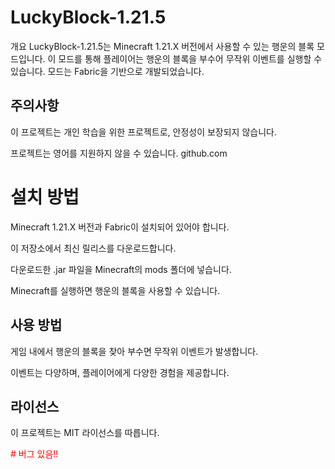# LuckyBlock-1.21.5
개요
LuckyBlock-1.21.5는 Minecraft 1.21.X 버전에서 사용할 수 있는 행운의 블록 모드입니다. 이 모드를 통해 플레이어는 행운의 블록을 부수어 무작위 이벤트를 실행할 수 있습니다. 모드는 Fabric을 기반으로 개발되었습니다.

## 주의사항
이 프로젝트는 개인 학습을 위한 프로젝트로, 안정성이 보장되지 않습니다.

프로젝트는 영어를 지원하지 않을 수 있습니다.
github.com

# 설치 방법
Minecraft 1.21.X 버전과 Fabric이 설치되어 있어야 합니다.

이 저장소에서 최신 릴리스를 다운로드합니다.

다운로드한 .jar 파일을 Minecraft의 mods 폴더에 넣습니다.

Minecraft를 실행하면 행운의 블록을 사용할 수 있습니다.

## 사용 방법
게임 내에서 행운의 블록을 찾아 부수면 무작위 이벤트가 발생합니다.

이벤트는 다양하며, 플레이어에게 다양한 경험을 제공합니다.

## 라이선스
이 프로젝트는 MIT 라이선스를 따릅니다.

<span style="color:red"># 버그 있음!!</span>
